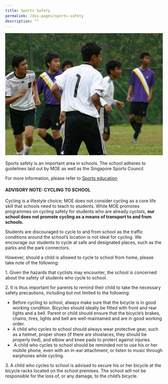 ```yaml
---
title: Sports Safety
permalink: /dss-pages/sports-safety
description: ""
---
```

<img src="/images/ss1.jpg">
<p>Sports safety is an important area in schools. The school adheres to guidelines laid out by MOE as well as the Singapore Sports Council.&nbsp;</p>
<p>For more information, please refer to&nbsp;<a href="https://www.sportsingapore.gov.sg/sports-education">Sports education</a>&nbsp;</p>
<h4>ADVISORY NOTE: CYCLING TO SCHOOL</h4>
<p>Cycling is a lifestyle choice; MOE does not consider cycling as a core life skill that schools need to teach to students. While MOE promotes programmes on cycling safety for students who are already cyclists,&nbsp;<strong>our school does not promote cycling as a means of transport to and from schools.</strong></p>
<p>Students are discouraged to cycle to and from school as the traffic conditions around the school&rsquo;s location is not ideal for cycling. We encourage our students to cycle at safe and designated places, such as the parks and the park connectors.</p>
<p>However, should a child is allowed to cycle to school from home, please take note of the following:</p>
<p>1. Given the hazards that cyclists may encounter, the school is concerned about the safety of students who cycle to school.&nbsp;</p>
<p>2.&nbsp;It is thus important for parents to remind their child to take the necessary safety precautions, including but not limited to the following:</p>
<ul>
<li>Before cycling to school, always make sure that the bicycle is in good working condition. Bicycles should ideally be fitted with front and rear lights and a bell. Parent or child should ensure that the bicycle&rsquo;s brakes, chains, tires, lights and bell are well-maintained and are in good working order. </li>
<li>A child who cycles to school should always wear protective gear, such as a helmet, proper shoes (if there are shoelaces, they should be properly tied), and elbow and knee pads to protect against injuries. </li>
<li>&nbsp;A child who cycles to school should be reminded not to use his or her mobile phone, even with an in-ear attachment, or listen to music through earphones while cycling.</li>
</ul>
<p>3. A child who cycles to school is advised to secure his or her bicycle at the bicycle racks located on the school premises. The school will not be responsible for the loss of, or any damage, to the child&rsquo;s bicycle.</p>